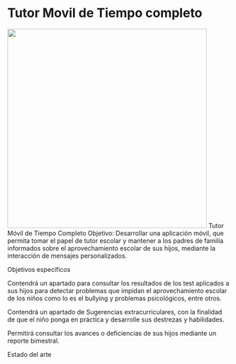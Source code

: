 Tutor Movil de Tiempo completo
==============================

<img class="inline-img" src="https://dchtm6r471mui.cloudfront.net/hackpad.com_yGrkgnCFi2A_p.289460_1417982401305_Screenshot_2014-12-07-13-57-38.png" width="450px" faketext="*" contenteditable="false">
Tutor Móvil de Tiempo Completo
Objetivo:
Desarrollar una aplicación móvil, que permita tomar el papel de tutor escolar y mantener a los padres de  familia informados sobre el aprovechamiento escolar de sus hijos, mediante la interacción de mensajes personalizados.


Objetivos específicos

Contendrá un apartado para consultar los resultados de los test aplicados a sus  hijos para detectar problemas que impidan el aprovechamiento escolar de los niños como lo es el bullying y problemas psicológicos, entre otros.

Contendrá un  apartado de Sugerencias extracurriculares, con la finalidad de que el niño ponga en práctica y desarrolle sus destrezas y habilidades.

Permitirá consultar los avances o deficiencias de sus hijos mediante un reporte bimestral.  

Estado del arte
